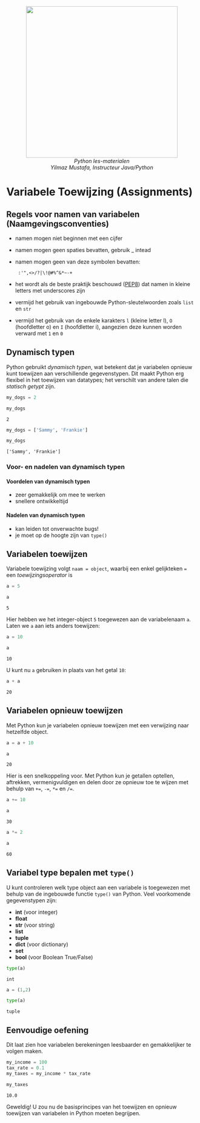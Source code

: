 <center>
    <img src='https://www.intecbrussel.be/img/logo3.png' width='400px' height='auto'/>
    <br/>
    <em>Python les-materialen</em><br/>
    <em> Yilmaz Mustafa, Instructeur Java/Python</em>
</center>

# Variabele Toewijzing (Assignments)

## Regels voor namen van variabelen (Naamgevingsconventies)

* namen mogen niet beginnen met een cijfer
* namen mogen geen spaties bevatten, gebruik _ intead
* namen mogen geen van deze symbolen bevatten:


       :'",<>/?|\!@#%^&*~-+

       
* het wordt als de beste praktijk beschouwd ([PEP8](https://www.python.org/dev/peps/pep-0008/#function-and-variable-names)) dat namen in kleine letters met underscores zijn
* vermijd het gebruik van ingebouwde Python-sleutelwoorden zoals `list` en `str`
* vermijd het gebruik van de enkele karakters `l` (kleine letter l), `O` (hoofdletter o) en `I` (hoofdletter i), aangezien deze kunnen worden verward met `1` en `0`

## Dynamisch typen

Python gebruikt *dynamisch typen*, wat betekent dat je variabelen opnieuw kunt toewijzen aan verschillende gegevenstypen. Dit maakt Python erg flexibel in het toewijzen van datatypes; het verschilt van andere talen die *statisch getypt* zijn.


```python
my_dogs = 2
```


```python
my_dogs
```




    2




```python
my_dogs = ['Sammy', 'Frankie']
```


```python
my_dogs
```




    ['Sammy', 'Frankie']



### Voor- en nadelen van dynamisch typen
#### Voordelen van dynamisch typen
* zeer gemakkelijk om mee te werken
* snellere ontwikkeltijd

#### Nadelen van dynamisch typen
* kan leiden tot onverwachte bugs!
* je moet op de hoogte zijn van `type()`

## Variabelen toewijzen
Variabele toewijzing volgt `naam = object`, waarbij een enkel gelijkteken `=` een *toewijzingsoperator* is


```python
a = 5
```


```python
a
```




    5



Hier hebben we het integer-object `5` toegewezen aan de variabelenaam `a`.<br>Laten we `a` aan iets anders toewijzen:


```python
a = 10
```


```python
a
```




    10



U kunt nu `a` gebruiken in plaats van het getal `10`:


```python
a + a
```




    20



## Variabelen opnieuw toewijzen
Met Python kun je variabelen opnieuw toewijzen met een verwijzing naar hetzelfde object.


```python
a = a + 10
```


```python
a
```




    20



Hier is een snelkoppeling voor. Met Python kun je getallen optellen, aftrekken, vermenigvuldigen en delen door ze opnieuw toe te wijzen met behulp van `+=`, `-=`, `*=` en `/=`.


```python
a += 10
```


```python
a
```




    30




```python
a *= 2
```


```python
a
```




    60



## Variabel type bepalen met `type()`
U kunt controleren welk type object aan een variabele is toegewezen met behulp van de ingebouwde functie `type()` van Python. Veel voorkomende gegevenstypen zijn:
* **int** (voor integer)
* **float**
* **str** (voor string)
* **list**
* **tuple**
* **dict** (voor dictionary)
* **set**
* **bool** (voor Boolean True/False)


```python
type(a)
```




    int




```python
a = (1,2)
```


```python
type(a)
```




    tuple



## Eenvoudige oefening
Dit laat zien hoe variabelen berekeningen leesbaarder en gemakkelijker te volgen maken.


```python
my_income = 100
tax_rate = 0.1
my_taxes = my_income * tax_rate
```


```python
my_taxes
```




    10.0



Geweldig! U zou nu de basisprincipes van het toewijzen en opnieuw toewijzen van variabelen in Python moeten begrijpen.
